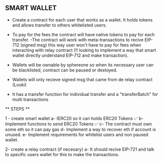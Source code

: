## SMART WALLET

- Create a contract for each user that works as a wallet. It holds tokens and allows transfer to others whitelisted users.
- To pay for the fees the contract will have native tokens to pay for each transfer.
  -The contract will work with meta-transactions to recive EIP-712 (signed msg) this way user won't have to pay for fees when interacting with relay contract (!! looking to implement a way that smart wallet directly understand EIP-712 and make transaction).
- Wallets will be ownable by sphereone so when its necessary user can be blacklisted, contract can be paused or destoyed.
- Wallets will only recieve signed msg that came from de relay contract (Looki)

- It has a transfer function for individual transfer and a "transferBatch" for multi transactions

** STEPS **

1 - create smart wallet
a- IERC20 so it can holds ERC20 Tokens ✅
b- Implement functions to send ERC20 Tokens ✅
c- The contract must own some eth so it can pay gas
d- Implement a way to recover eth if account is unused.
e- Implement requirements for whitelist users and non paused wallet.

2- create a relay contract (if necesary)
a- It should recive EIP-721 and talk to specific users wallet for this to make the transactions.

